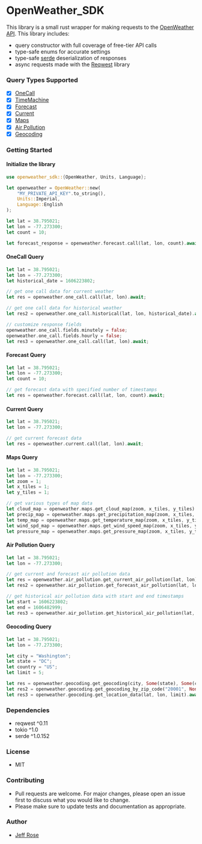 # OpenWeather_SDK

This library is a small rust wrapper for making requests to the [OpenWeather API]. This library includes:

- query constructor with full coverage of free-tier API calls
- type-safe enums for accurate settings
- type-safe [serde] deserialization of responses
- async requests made with the [Reqwest] library

### Query Types Supported
- [x] [OneCall]
- [x] [TimeMachine]
- [x] [Forecast]
- [x] [Current]
- [x] [Maps]
- [x] [Air Pollution]
- [x] [Geocoding]

### Getting Started

#### Initialize the library
```rust
use openweather_sdk::{OpenWeather, Units, Language};

let openweather = OpenWeather::new(
    "MY_PRIVATE_API_KEY".to_string(),
    Units::Imperial,
    Language::English
);

let lat = 38.795021;
let lon = -77.273300;
let count = 10;

let forecast_response = openweather.forecast.call(lat, lon, count).await;
```

#### OneCall Query
```rust
let lat = 38.795021;
let lon = -77.273300;
let historical_date = 1606223802;

// get one call data for current weather
let res = openweather.one_call.call(lat, lon).await;

// get one call data for historical weather
let res2 = openweather.one_call.historical(lat, lon, historical_date).await;

// customize response fields
openweather.one_call.fields.minutely = false;
openweather.one_call.fields.hourly = false;
let res3 = openweather.one_call.call(lat, lon).await;
```

#### Forecast Query
```rust
let lat = 38.795021;
let lon = -77.273300;
let count = 10;

// get forecast data with specified number of timestamps
let res = openweather.forecast.call(lat, lon, count).await;
```

#### Current Query
```rust
let lat = 38.795021;
let lon = -77.273300;

// get current forecast data
let res = openweather.current.call(lat, lon).await;
```

#### Maps Query
```rust
let lat = 38.795021;
let lon = -77.273300;
let zoom = 1;
let x_tiles = 1;
let y_tiles = 1;

// get various types of map data
let cloud_map = openweather.maps.get_cloud_map(zoom, x_tiles, y_tiles).await;
let precip_map = openweather.maps.get_precipitation_map(zoom, x_tiles, y_tiles).await;
let temp_map = openweather.maps.get_temperature_map(zoom, x_tiles, y_tiles).await;
let wind_spd_map = openweather.maps.get_wind_speed_map(zoom, x_tiles, y_tiles).await;
let pressure_map = openweather.maps.get_pressure_map(zoom, x_tiles, y_tiles).await;
```

#### Air Pollution Query
```rust
let lat = 38.795021;
let lon = -77.273300;

// get current and forecast air pollution data
let res = openweather.air_pollution.get_current_air_pollution(lat, lon).await;
let res2 = openweather.air_pollution.get_forecast_air_pollution(lat, lon).await;

// get historical air pollution data with start and end timestamps
let start = 1606223802;
let end = 1606482999;
let res3 = openweather.air_pollution.get_historical_air_pollution(lat, lon, start, end).await;
```

#### Geocoding Query
```rust
let lat = 38.795021;
let lon = -77.273300;

let city = "Washington";
let state = "DC";
let country = "US";
let limit = 5;

let res = openweather.geocoding.get_geocoding(city, Some(state), Some(country), limit).await;
let res2 = openweather.geocoding.get_geocoding_by_zip_code("20001", None).await;
let res3 = openweather.geocoding.get_location_data(lat, lon, limit).await;
```

### Dependencies
- reqwest ^0.11
- tokio ^1.0
- serde ^1.0.152

### License
- MIT

### Contributing
- Pull requests are welcome. For major changes, please open an issue first to discuss what you would like to change.
- Please make sure to update tests and documentation as appropriate.

### Author
- [Jeff Rose]

[OpenWeather API]: https://openweathermap.org/api
[OneCall]: https://openweathermap.org/api/one-call-3
[TimeMachine]: https://openweathermap.org/api/one-call-3#history
[Forecast]: https://openweathermap.org/forecast5
[Current]: https://openweathermap.org/current
[Maps]: https://openweathermap.org/api/weathermaps
[Air Pollution]: https://openweathermap.org/api/air-pollution
[Geocoding]: https://openweathermap.org/api/geocoding-api
[serde]: https://serde.rs/
[Reqwest]: https://docs.rs/reqwest/0.11.4/reqwest/
[Jeff Rose]: https://www.github.com/jt-rose